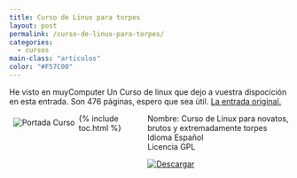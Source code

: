 ```yaml
---
title: Curso de Linux para torpes
layout: post
permalink: /curso-de-linux-para-torpes/
categories:
  - cursos
main-class: "articulos"
color: "#F57C00"
---
```

He visto en muyComputer Un Curso de linux que dejo a vuestra dispocición en esta entrada. Son 476 páginas, espero que sea útil. <a target="_blank" href="http://muycomputer.com/FrontOffice/Descargas/descargasDet/_1uNIBmdIw8dr9yQoy7NTGiHuDeD7pahCf-9B3F8SxBf4m7acI1yRCSQnb5TT-5TW">La entrada original.</a>

<div style="float:left; padding:.5em;">
  <img src="http://muycomputer.com/files/264-30746-DESTACADA/Curso_Linux_ACastro.jpg" alt="Portada Curso" />
</div>

<div style="float:right;">
  Nombre: Curso de Linux para novatos, <br /> brutos y extremadamente torpes <br /> Idioma Español <br /> Licencia GPL </p>

  <p>
    <a href="http://muycomputer.com/files/302-14956-FICHEROLAB/Curso_Linux_ACastro.pdf"><img src="https://lh4.ggpht.com/_IlK2pNFFgGM/TTGW5XRJ6FI/AAAAAAAAAQU/7AeQSIC57tM/descargar.gif" alt="Descargar" /></a> </div>



{% include toc.html %}
